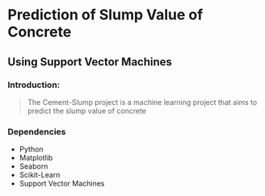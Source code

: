  # Prediction of Slump Value of Concrete
 ## Using Support Vector Machines
 ### Introduction:
 > The Cement-Slump project is a machine learning project that aims to predict the slump value of concrete
### Dependencies
* Python
* Matplotlib
* Seaborn
* Scikit-Learn
* Support Vector Machines
